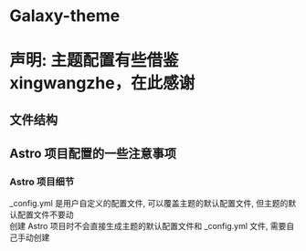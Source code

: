 # Galaxy-theme  
# 声明: 主题配置有些借鉴xingwangzhe，在此感谢
## 文件结构  
##  Astro 项目配置的一些注意事项
### Astro 项目细节
_config.yml 是用户自定义的配置文件, 可以覆盖主题的默认配置文件, 但主题的默认配置文件不要动  
创建 Astro 项目时不会直接生成主题的默认配置文件和 _config.yml 文件, 需要自己手动创建
